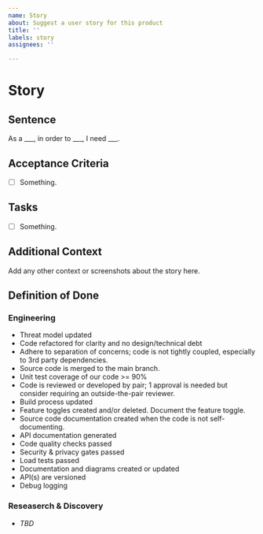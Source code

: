 ```yaml
---
name: Story
about: Suggest a user story for this product
title: ''
labels: story
assignees: ''

---
```


# Story

## Sentence

As a ___,
in order to ___,
I need ___.

## Acceptance Criteria

- [ ] Something.

## Tasks

- [ ] Something.

## Additional Context

Add any other context or screenshots about the story here.

## Definition of Done

### Engineering
- Threat model updated
- Code refactored for clarity and no design/technical debt
- Adhere to separation of concerns; code is not tightly coupled, especially to 3rd party dependencies.
- Source code is merged to the main branch.
- Unit test coverage of our code >= 90%
- Code is reviewed or developed by pair; 1 approval is needed but consider requiring an outside-the-pair reviewer.
- Build process updated
- Feature toggles created and/or deleted.  Document the feature toggle.
- Source code documentation created when the code is not self-documenting.
- API documentation generated
- Code quality checks passed
- Security & privacy gates passed
- Load tests passed
- Documentation and diagrams created or updated
- API(s) are versioned
- Debug logging

### Reseaserch & Discovery
-  _TBD_